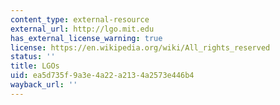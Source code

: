 ```yaml
---
content_type: external-resource
external_url: http://lgo.mit.edu
has_external_license_warning: true
license: https://en.wikipedia.org/wiki/All_rights_reserved
status: ''
title: LGOs
uid: ea5d735f-9a3e-4a22-a213-4a2573e446b4
wayback_url: ''
---
```

